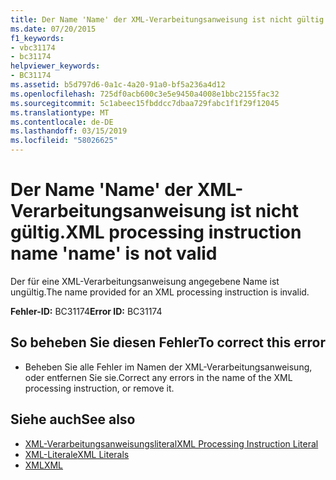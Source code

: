 ```yaml
---
title: Der Name 'Name' der XML-Verarbeitungsanweisung ist nicht gültig.
ms.date: 07/20/2015
f1_keywords:
- vbc31174
- bc31174
helpviewer_keywords:
- BC31174
ms.assetid: b5d797d6-0a1c-4a20-91a0-bf5a236a4d12
ms.openlocfilehash: 725df0acb600c3e5e9450a4008e1bbc2155fac32
ms.sourcegitcommit: 5c1abeec15fbddcc7dbaa729fabc1f1f29f12045
ms.translationtype: MT
ms.contentlocale: de-DE
ms.lasthandoff: 03/15/2019
ms.locfileid: "58026625"
---
```

# <a name="xml-processing-instruction-name-name-is-not-valid"></a><span data-ttu-id="f3f0d-102">Der Name 'Name' der XML-Verarbeitungsanweisung ist nicht gültig.</span><span class="sxs-lookup"><span data-stu-id="f3f0d-102">XML processing instruction name 'name' is not valid</span></span>
<span data-ttu-id="f3f0d-103">Der für eine XML-Verarbeitungsanweisung angegebene Name ist ungültig.</span><span class="sxs-lookup"><span data-stu-id="f3f0d-103">The name provided for an XML processing instruction is invalid.</span></span>  
  
 <span data-ttu-id="f3f0d-104">**Fehler-ID:** BC31174</span><span class="sxs-lookup"><span data-stu-id="f3f0d-104">**Error ID:** BC31174</span></span>  
  
## <a name="to-correct-this-error"></a><span data-ttu-id="f3f0d-105">So beheben Sie diesen Fehler</span><span class="sxs-lookup"><span data-stu-id="f3f0d-105">To correct this error</span></span>  
  
-   <span data-ttu-id="f3f0d-106">Beheben Sie alle Fehler im Namen der XML-Verarbeitungsanweisung, oder entfernen Sie sie.</span><span class="sxs-lookup"><span data-stu-id="f3f0d-106">Correct any errors in the name of the XML processing instruction, or remove it.</span></span>  
  
## <a name="see-also"></a><span data-ttu-id="f3f0d-107">Siehe auch</span><span class="sxs-lookup"><span data-stu-id="f3f0d-107">See also</span></span>

- [<span data-ttu-id="f3f0d-108">XML-Verarbeitungsanweisungsliteral</span><span class="sxs-lookup"><span data-stu-id="f3f0d-108">XML Processing Instruction Literal</span></span>](../../visual-basic/language-reference/xml-literals/xml-processing-instruction-literal.md)
- [<span data-ttu-id="f3f0d-109">XML-Literale</span><span class="sxs-lookup"><span data-stu-id="f3f0d-109">XML Literals</span></span>](../../visual-basic/language-reference/xml-literals/index.md)
- [<span data-ttu-id="f3f0d-110">XML</span><span class="sxs-lookup"><span data-stu-id="f3f0d-110">XML</span></span>](../../visual-basic/programming-guide/language-features/xml/index.md)
